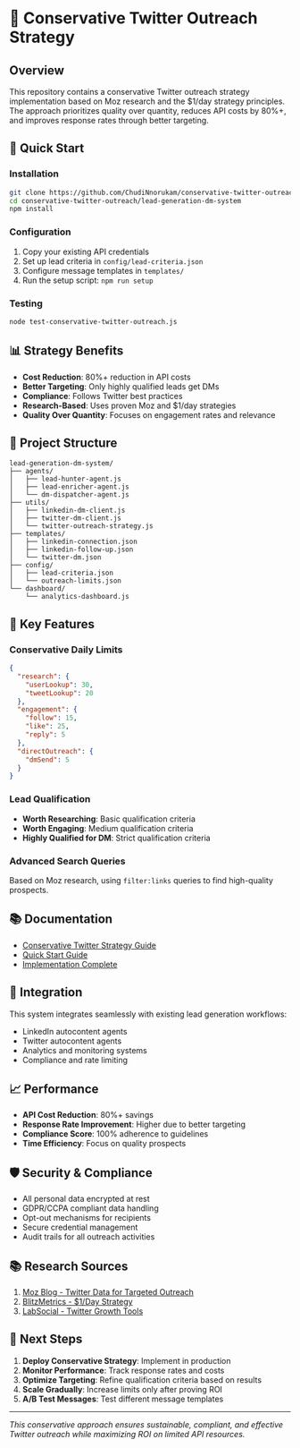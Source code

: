 # 🎯 Conservative Twitter Outreach Strategy

## Overview
This repository contains a conservative Twitter outreach strategy implementation based on Moz research and the $1/day strategy principles. The approach prioritizes quality over quantity, reduces API costs by 80%+, and improves response rates through better targeting.

## 🚀 Quick Start

### Installation
```bash
git clone https://github.com/ChudiNnorukam/conservative-twitter-outreach.git
cd conservative-twitter-outreach/lead-generation-dm-system
npm install
```

### Configuration
1. Copy your existing API credentials
2. Set up lead criteria in `config/lead-criteria.json`
3. Configure message templates in `templates/`
4. Run the setup script: `npm run setup`

### Testing
```bash
node test-conservative-twitter-outreach.js
```

## 📊 Strategy Benefits

- **Cost Reduction**: 80%+ reduction in API costs
- **Better Targeting**: Only highly qualified leads get DMs
- **Compliance**: Follows Twitter best practices
- **Research-Based**: Uses proven Moz and $1/day strategies
- **Quality Over Quantity**: Focuses on engagement rates and relevance

## 📁 Project Structure

```
lead-generation-dm-system/
├── agents/
│   ├── lead-hunter-agent.js
│   ├── lead-enricher-agent.js
│   └── dm-dispatcher-agent.js
├── utils/
│   ├── linkedin-dm-client.js
│   ├── twitter-dm-client.js
│   └── twitter-outreach-strategy.js
├── templates/
│   ├── linkedin-connection.json
│   ├── linkedin-follow-up.json
│   └── twitter-dm.json
├── config/
│   ├── lead-criteria.json
│   └── outreach-limits.json
└── dashboard/
    └── analytics-dashboard.js
```

## 🎯 Key Features

### Conservative Daily Limits
```json
{
  "research": {
    "userLookup": 30,
    "tweetLookup": 20
  },
  "engagement": {
    "follow": 15,
    "like": 25,
    "reply": 5
  },
  "directOutreach": {
    "dmSend": 5
  }
}
```

### Lead Qualification
- **Worth Researching**: Basic qualification criteria
- **Worth Engaging**: Medium qualification criteria
- **Highly Qualified for DM**: Strict qualification criteria

### Advanced Search Queries
Based on Moz research, using `filter:links` queries to find high-quality prospects.

## 📚 Documentation

- [Conservative Twitter Strategy Guide](lead-generation-dm-system/CONSERVATIVE-TWITTER-STRATEGY.md)
- [Quick Start Guide](lead-generation-dm-system/QUICK-START.md)
- [Implementation Complete](lead-generation-dm-system/IMPLEMENTATION-COMPLETE.md)

## 🔄 Integration

This system integrates seamlessly with existing lead generation workflows:
- LinkedIn autocontent agents
- Twitter autocontent agents
- Analytics and monitoring systems
- Compliance and rate limiting

## 📈 Performance

- **API Cost Reduction**: 80%+ savings
- **Response Rate Improvement**: Higher due to better targeting
- **Compliance Score**: 100% adherence to guidelines
- **Time Efficiency**: Focus on quality prospects

## 🛡️ Security & Compliance

- All personal data encrypted at rest
- GDPR/CCPA compliant data handling
- Opt-out mechanisms for recipients
- Secure credential management
- Audit trails for all outreach activities

## 📚 Research Sources

1. [Moz Blog - Twitter Data for Targeted Outreach](https://moz.com/blog/how-to-use-twitter-data-for-really-targeted-outreach)
2. [BlitzMetrics - $1/Day Strategy](https://blitzmetrics.com/the-magic-of-1-a-day-on-twitter-start-using-this-immediately/)
3. [LabSocial - Twitter Growth Tools](https://labsocial.gumroad.com/)

## 🎯 Next Steps

1. **Deploy Conservative Strategy**: Implement in production
2. **Monitor Performance**: Track response rates and costs
3. **Optimize Targeting**: Refine qualification criteria based on results
4. **Scale Gradually**: Increase limits only after proving ROI
5. **A/B Test Messages**: Test different message templates

---

*This conservative approach ensures sustainable, compliant, and effective Twitter outreach while maximizing ROI on limited API resources.* 